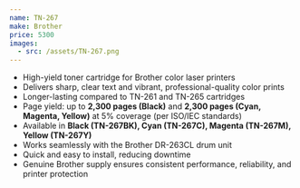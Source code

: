 ```yaml
---
name: TN-267
make: Brother
price: 5300
images:
  - src: /assets/TN-267.png
---
```


- High-yield toner cartridge for Brother color laser printers
- Delivers sharp, clear text and vibrant, professional-quality color prints
- Longer-lasting compared to TN-261 and TN-265 cartridges
- Page yield: up to **2,300 pages (Black)** and **2,300 pages (Cyan, Magenta, Yellow)** at 5% coverage (per ISO/IEC standards)
- Available in **Black (TN-267BK), Cyan (TN-267C), Magenta (TN-267M), Yellow (TN-267Y)**
- Works seamlessly with the Brother DR-263CL drum unit
- Quick and easy to install, reducing downtime
- Genuine Brother supply ensures consistent performance, reliability, and printer protection
